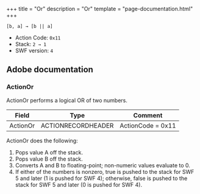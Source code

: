 +++
title = "Or"
description = "Or"
template = "page-documentation.html"
+++

```
[b, a] → [b || a]
```

- Action Code: `0x11`
- Stack: `2 → 1`
- SWF version: `4`

## Adobe documentation

### ActionOr

ActionOr performs a logical OR of two numbers.

| Field           | Type               | Comment           |
|-----------------|--------------------|-------------------|
| ActionOr        | ACTIONRECORDHEADER | ActionCode = 0x11 |

ActionOr does the following:
1. Pops value A off the stack.
2. Pops value B off the stack.
3. Converts A and B to floating-point; non-numeric values evaluate to 0.
4. If either of the numbers is nonzero, true is pushed to the stack for SWF 5 and later (1 is pushed for SWF
4); otherwise, false is pushed to the stack for SWF 5 and later (0 is pushed for SWF 4).
